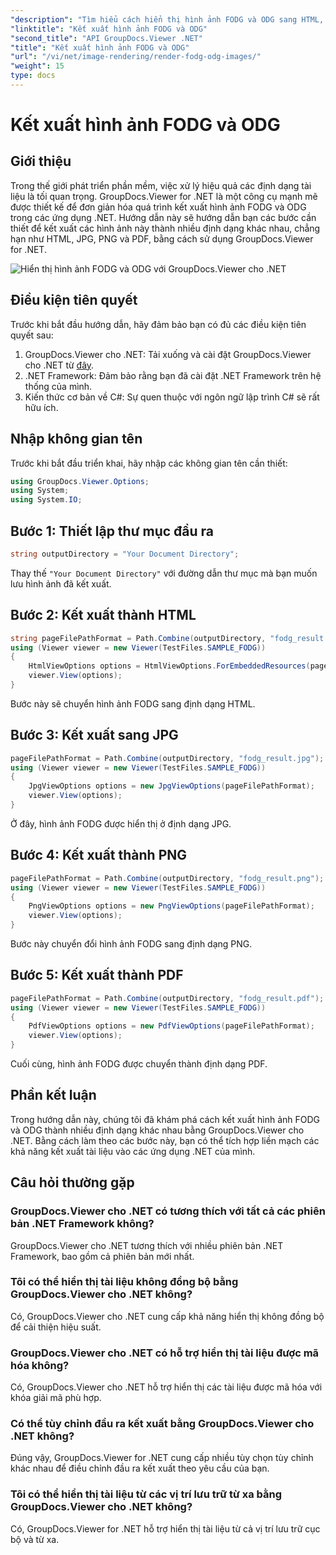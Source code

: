 ```yaml
---
"description": "Tìm hiểu cách hiển thị hình ảnh FODG và ODG sang HTML, JPG, PNG và PDF bằng GroupDocs.Viewer cho .NET. Cải thiện khả năng xử lý tài liệu của bạn."
"linktitle": "Kết xuất hình ảnh FODG và ODG"
"second_title": "API GroupDocs.Viewer .NET"
"title": "Kết xuất hình ảnh FODG và ODG"
"url": "/vi/net/image-rendering/render-fodg-odg-images/"
"weight": 15
type: docs
---
```

# Kết xuất hình ảnh FODG và ODG

## Giới thiệu
Trong thế giới phát triển phần mềm, việc xử lý hiệu quả các định dạng tài liệu là tối quan trọng. GroupDocs.Viewer for .NET là một công cụ mạnh mẽ được thiết kế để đơn giản hóa quá trình kết xuất hình ảnh FODG và ODG trong các ứng dụng .NET. Hướng dẫn này sẽ hướng dẫn bạn các bước cần thiết để kết xuất các hình ảnh này thành nhiều định dạng khác nhau, chẳng hạn như HTML, JPG, PNG và PDF, bằng cách sử dụng GroupDocs.Viewer for .NET.

![Hiển thị hình ảnh FODG và ODG với GroupDocs.Viewer cho .NET](/viewer/image-rendering/render-fodg-and--odg-images.png)

## Điều kiện tiên quyết
Trước khi bắt đầu hướng dẫn, hãy đảm bảo bạn có đủ các điều kiện tiên quyết sau:
1. GroupDocs.Viewer cho .NET: Tải xuống và cài đặt GroupDocs.Viewer cho .NET từ [đây](https://releases.groupdocs.com/viewer/net/).
2. .NET Framework: Đảm bảo rằng bạn đã cài đặt .NET Framework trên hệ thống của mình.
3. Kiến thức cơ bản về C#: Sự quen thuộc với ngôn ngữ lập trình C# sẽ rất hữu ích.

## Nhập không gian tên
Trước khi bắt đầu triển khai, hãy nhập các không gian tên cần thiết:
```csharp
using GroupDocs.Viewer.Options;
using System;
using System.IO;
```
## Bước 1: Thiết lập thư mục đầu ra
```csharp
string outputDirectory = "Your Document Directory";
```
Thay thế `"Your Document Directory"` với đường dẫn thư mục mà bạn muốn lưu hình ảnh đã kết xuất.
## Bước 2: Kết xuất thành HTML
```csharp
string pageFilePathFormat = Path.Combine(outputDirectory, "fodg_result.html");
using (Viewer viewer = new Viewer(TestFiles.SAMPLE_FODG))
{
    HtmlViewOptions options = HtmlViewOptions.ForEmbeddedResources(pageFilePathFormat);
    viewer.View(options);
}
```
Bước này sẽ chuyển hình ảnh FODG sang định dạng HTML.
## Bước 3: Kết xuất sang JPG
```csharp
pageFilePathFormat = Path.Combine(outputDirectory, "fodg_result.jpg");
using (Viewer viewer = new Viewer(TestFiles.SAMPLE_FODG))
{
    JpgViewOptions options = new JpgViewOptions(pageFilePathFormat);
    viewer.View(options);
}
```
Ở đây, hình ảnh FODG được hiển thị ở định dạng JPG.
## Bước 4: Kết xuất thành PNG
```csharp
pageFilePathFormat = Path.Combine(outputDirectory, "fodg_result.png");
using (Viewer viewer = new Viewer(TestFiles.SAMPLE_FODG))
{
    PngViewOptions options = new PngViewOptions(pageFilePathFormat);
    viewer.View(options);
}
```
Bước này chuyển đổi hình ảnh FODG sang định dạng PNG.
## Bước 5: Kết xuất thành PDF
```csharp
pageFilePathFormat = Path.Combine(outputDirectory, "fodg_result.pdf");
using (Viewer viewer = new Viewer(TestFiles.SAMPLE_FODG))
{
    PdfViewOptions options = new PdfViewOptions(pageFilePathFormat);
    viewer.View(options);
}
```
Cuối cùng, hình ảnh FODG được chuyển thành định dạng PDF.

## Phần kết luận
Trong hướng dẫn này, chúng tôi đã khám phá cách kết xuất hình ảnh FODG và ODG thành nhiều định dạng khác nhau bằng GroupDocs.Viewer cho .NET. Bằng cách làm theo các bước này, bạn có thể tích hợp liền mạch các khả năng kết xuất tài liệu vào các ứng dụng .NET của mình.
## Câu hỏi thường gặp
### GroupDocs.Viewer cho .NET có tương thích với tất cả các phiên bản .NET Framework không?
GroupDocs.Viewer cho .NET tương thích với nhiều phiên bản .NET Framework, bao gồm cả phiên bản mới nhất.
### Tôi có thể hiển thị tài liệu không đồng bộ bằng GroupDocs.Viewer cho .NET không?
Có, GroupDocs.Viewer cho .NET cung cấp khả năng hiển thị không đồng bộ để cải thiện hiệu suất.
### GroupDocs.Viewer cho .NET có hỗ trợ hiển thị tài liệu được mã hóa không?
Có, GroupDocs.Viewer cho .NET hỗ trợ hiển thị các tài liệu được mã hóa với khóa giải mã phù hợp.
### Có thể tùy chỉnh đầu ra kết xuất bằng GroupDocs.Viewer cho .NET không?
Đúng vậy, GroupDocs.Viewer for .NET cung cấp nhiều tùy chọn tùy chỉnh khác nhau để điều chỉnh đầu ra kết xuất theo yêu cầu của bạn.
### Tôi có thể hiển thị tài liệu từ các vị trí lưu trữ từ xa bằng GroupDocs.Viewer cho .NET không?
Có, GroupDocs.Viewer for .NET hỗ trợ hiển thị tài liệu từ cả vị trí lưu trữ cục bộ và từ xa.